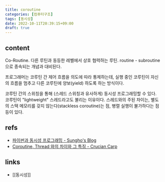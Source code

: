 ```yaml
---
title: coroutine
categories: [컴퓨터구조]
tags: [동시성]
date: 2022-10-11T20:39:15+09:00
draft: true
---
```


## content
Co-Routine. 다른 루틴과 동등한 레벨에서 상호 협력하는 루틴. routine - subroutine 으로 종속되는 개념과 대비된다.

프로그래머는 코루틴 간 제어 흐름을 의도에 따라 통제하는데, 실행 중인 코루틴이 자신의 흐름을 멈추고 다른 코루틴에 양보(yield) 하도록 하는 방식이다.

코루틴 간의 스위칭을 통해 (스레드 스위칭과 유사하게) 동시성 프로그래밍할 수 있다. 코루틴이 "lightweight" 스레드라고도 불리는 이유이다. 
스레드와의 주된 차이는, 별도의 스택 메모리를 갖지 않는다(stackless coroutine)는 점, 병렬 실행이 불가하다는 점 등이 있다.


## refs
- [파이썬과 동시성 프로그래밍 - Sungho's Blog](https://sgc109.github.io/2020/11/25/python-and-concurrency/)
- [Coroutine, Thread 와의 차이와 그 특징 - Crucian Carp](https://aaronryu.github.io/2019/05/27/coroutine-and-thread/)


## links
- [[동시성]]
